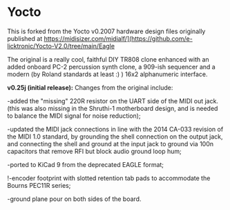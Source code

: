 # Yocto

This is forked from the Yocto v0.2007 hardware design files originally published at https://midisizer.com/midialf/](https://github.com/e-licktronic/Yocto-V2.0/tree/main/Eagle 

The original is a really cool, faithful DIY TR808 clone enhanced with an added onboard PC-2 percussion synth clone, a 909-ish sequencer and a modern (by Roland standards at least :) ) 16x2 alphanumeric interface.


<b>v0.25j (initial release):</b> Changes from the original include:

-added the "missing" 220R resistor on the UART side of the MIDI out jack. (this was also missing in the Shruthi-1 motherboard design, and is needed to balance the MIDI signal for noise reduction);

-updated the MIDI jack connections in line with the 2014 CA-033 revision of the MIDI 1.0 standard, by grounding the shell connection on the output jack, and connecting the shell and ground at the input jack to ground via 100n capacitors that remove RFI but block audio ground loop hum;

-ported to KiCad 9 from the deprecated EAGLE format;

!-encoder footprint with slotted retention tab pads to accommodate the Bourns PEC11R series;

-ground plane pour on both sides of the board.
